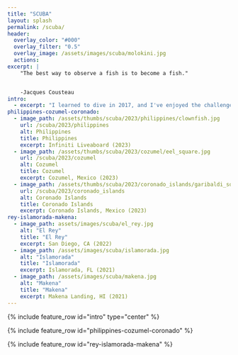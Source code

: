 ```yaml
---
title: "SCUBA"
layout: splash
permalink: /scuba/
header:
  overlay_color: "#000"
  overlay_filter: "0.5"
  overlay_image: /assets/images/scuba/molokini.jpg
  actions:
excerpt: |
    "The best way to observe a fish is to become a fish."


    -Jacques Cousteau
intro:
  - excerpt: "I learned to dive in 2017, and I've enjoyed the challenge of growing as a diver and underwater photographer since then. I have a long bucket list of diving destinations still to explore. Some of my favorite SCUBA experiences are below."
philippines-cozumel-coronado:
  - image_path: /assets/thumbs/scuba/2023/philippines/clownfish.jpg
    url: /scuba/2023/philippines
    alt: Philippines
    title: Philippines
    excerpt: Infiniti Liveaboard (2023)
  - image_path: /assets/thumbs/scuba/2023/cozumel/eel_square.jpg
    url: /scuba/2023/cozumel
    alt: Cozumel
    title: Cozumel
    excerpt: Cozumel, Mexico (2023)
  - image_path: /assets/thumbs/scuba/2023/coronado_islands/garibaldi_square.jpg
    url: /scuba/2023/coronado_islands
    alt: Coronado Islands
    title: Coronado Islands
    excerpt: Coronado Islands, Mexico (2023)
rey-islamorada-makena:
  - image_path: assets/images/scuba/el_rey.jpg
    alt: "El Rey"
    title: "El Rey"
    excerpt: San Diego, CA (2022)
  - image_path: /assets/images/scuba/islamorada.jpg
    alt: "Islamorada"
    title: "Islamorada"
    excerpt: Islamorada, FL (2021)
  - image_path: /assets/images/scuba/makena.jpg
    alt: "Makena"
    title: "Makena"
    excerpt: Makena Landing, HI (2021)
---
```


{% include feature_row id="intro" type="center" %}

{% include feature_row id="philippines-cozumel-coronado" %}

{% include feature_row id="rey-islamorada-makena" %}

